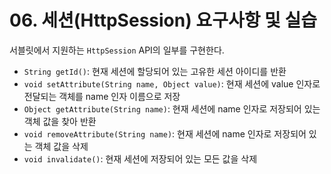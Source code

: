 # 06. 세션(HttpSession) 요구사항 및 실습

서블릿에서 지원하는 `HttpSession` API의 일부를 구현한다.

- `String getId()`: 현재 세션에 할당되어 있는 고유한 세션 아이디를 반환
- `void setAttribute(String name, Object value)`: 현재 세션에 value 인자로 전달되는 객체를 name 인자 이름으로 저장
- `Object getAttribute(String name)`: 현재 세션에 name 인자로 저장되어 있는 객체 값을 찾아 반환
- `void removeAttribute(String name)`: 현재 세션에 name 인자로 저장되어 있는 객체 값을 삭제
- `void invalidate()`: 현재 세션에 저장되어 있는 모든 값을 삭제
